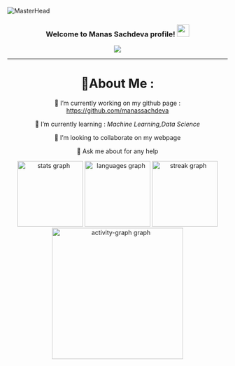 ![MasterHead](https://user-images.githubusercontent.com/10498744/210012254-234538ff-d198-48aa-8964-37e6fd45d227.gif)
<h3 align="center">
  Welcome to Manas Sachdeva profile!
  <img src="https://media.giphy.com/media/hvRJCLFzcasrR4ia7z/giphy.gif" width="28">
</h3>
<p align="center">
  <a href="https://github.com/manassachdeva"><img src="https://readme-typing-svg.herokuapp.com?color=%2336BCF7&center=true&vCenter=true&lines=Hi+%2C+welcome+to+my+Github+page;I+am+Manas;I+am+a+College+student;Web+Dev;+%3C3"></a>
</p>

---
<div align="center">


###
  
# 💫About Me :
🔭 I’m currently working on my github page : https://github.com/manassachdeva
  
🌱 I’m currently learning : *Machine Learning,Data Science*

  👯 I’m looking to collaborate on my webpage

  💬 Ask me about for any help
<div align="center">
  <img src="https://github-readme-stats.vercel.app/api?username=manassachdeva&hide_title=false&hide_rank=false&show_icons=true&include_all_commits=true&count_private=true&disable_animations=false&theme=dracula&locale=en&hide_border=false&order=1" height="150" alt="stats graph"  />
  <img src="https://github-readme-stats.vercel.app/api/top-langs?username=manassachdeva&locale=en&hide_title=false&layout=compact&card_width=320&langs_count=5&theme=dracula&hide_border=false&order=2" height="150" alt="languages graph"  />
  <img src="https://streak-stats.demolab.com?user=manassachdeva&locale=en&mode=daily&theme=dracula&hide_border=false&border_radius=5&order=3" height="150" alt="streak graph"  />
  <img src="https://github-readme-activity-graph.vercel.app/graph?username=manassachdeva&radius=16&theme=react&area=true&order=5" height="300" alt="activity-graph graph"  />
</div>
